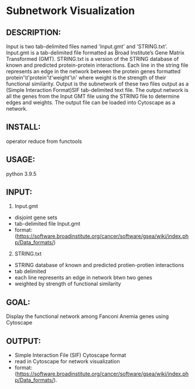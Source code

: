 # Subnetwork Visualization

## DESCRIPTION:
Input is two tab-delimited files named 'Input.gmt' and 'STRING.txt'. Input.gmt is a tab-delimited file formatted as
Broad Institute’s Gene Matrix Transformed (GMT). STRING.txt is a version of the STRING database of known and
predicted protein-protein interactions. Each line in the string file represents an edge in the network between the
protein genes formatted protein'\t'protein'\t'weight'\n' where weight is the strength of their functional similarity.
Output is the subnetwork of these two files output as a (Simple Interaction Format)SIF tab-delimited text file. The
output network is all the genes from the Input GMT file using the STRING file to determine edges and weights. The output
file can be loaded into Cytoscape as a network.

## INSTALL:
operator
reduce from functools

## USAGE:
python 3.9.5

## INPUT:
1. Input.gmt
- disjoint gene sets
- tab-delimited file Input.gmt
- format: (https://software.broadinstitute.org/cancer/software/gsea/wiki/index.php/Data_formats/)
2. STRING.txt
- STRING database of known and predicted protien-protien interactions
- tab delimited
- each line represents an edge in network btwn two genes
- weighted by strength of functional similarity

## GOAL:

Display the functional network among Fanconi Anemia genes using Cytoscape

## OUTPUT:
- Simple Interaction File (SIF) Cytoscape format
- read in Cytoscape for network visualization
- format: (https://software.broadinstitute.org/cancer/software/gsea/wiki/index.php/Data_formats/).
